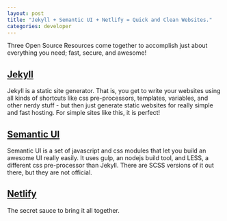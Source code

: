 ```yaml
---
layout: post
title: "Jekyll + Semantic UI + Netlify = Quick and Clean Websites."
categories: developer
---
```


Three Open Source Resources come together to accomplish just about everything you need; fast, secure, and awesome!  

## [Jekyll](https://jekyllrb.com/)
Jekyll is a static site generator. That is, you get to write your websites using all kinds of shortcuts like css pre-processors, templates, variables, and other nerdy stuff - but then just generate static websites for really simple and fast hosting. For simple sites like this, it is perfect!

## [Semantic UI](https://semantic-ui.com/)
Semantic UI is a set of javascript and css modules that let you build an awesome UI really easily. It uses gulp, an nodejs build tool, and LESS, a different css pre-processor than Jekyll. There are SCSS versions of it out there, but they are not official.  

## [Netlify](https://www.netlify.com/)
The secret sauce to bring it all together.
